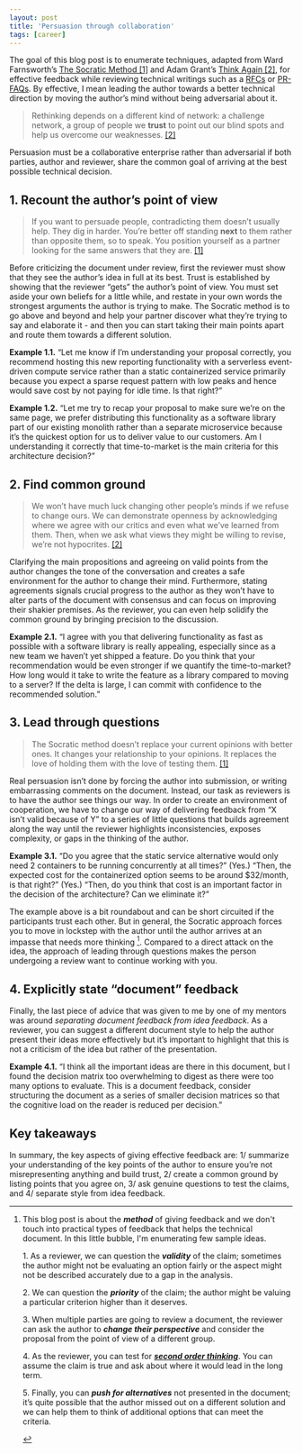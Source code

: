 ```yaml
---
layout: post
title: 'Persuasion through collaboration'
tags: [career]
---
```


The goal of this blog post is to enumerate techniques, adapted from Ward Farnsworth’s [The Socratic Method [1]](https://www.amazon.com/Socratic-Method-Practitioners-Handbook/dp/1567926851) and Adam Grant’s [Think Again [2]](https://www.amazon.com/Think-Again-Power-Knowing-What/dp/1984878107), for effective feedback while reviewing technical writings such as a [RFCs](https://www.ietf.org/standards/rfcs/) or [PR-FAQs](https://youtu.be/aFdpBqmDpzM?feature=shared&t=570). By effective, I mean leading the author towards a better technical direction by moving the author’s mind without being adversarial about it. 

> Rethinking depends on a different kind of network: a challenge network, a group of people we **trust** to point out our blind spots and help us overcome our weaknesses. [[2]](https://www.amazon.com/Think-Again-Power-Knowing-What/dp/1984878107)

Persuasion must be a collaborative enterprise rather than adversarial if both parties, author and reviewer, share the common goal of arriving at the best possible technical decision. 

## 1. Recount the author’s point of view
> If you want to persuade people, contradicting them doesn’t usually help. They dig in harder. You’re better off standing **next** to them rather than opposite them, so to speak. You position yourself as a partner looking for the same answers that they are. [[1]](https://www.amazon.com/Socratic-Method-Practitioners-Handbook/dp/1567926851)

Before criticizing the document under review, first the reviewer must show that they see the author’s idea in full at its best. Trust is established by showing that the reviewer “gets” the author’s point of view. You must set aside your own beliefs for a little while, and restate in your own words the strongest arguments the author is trying to make. The Socratic method is to go above and beyond and help your partner discover what they’re trying to say and elaborate it - and then you can start taking their main points apart and route them towards a different solution.

**Example 1.1.** “Let me know if I’m understanding your proposal correctly, you recommend hosting this new reporting functionality with a serverless event-driven compute service rather than a static containerized service primarily because you expect a sparse request pattern with low peaks and hence would save cost by not paying for idle time. Is that right?” 

**Example 1.2.** “Let me try to recap your proposal to make sure we’re on the same page, we prefer distributing this functionality as a software library part of our existing monolith rather than a separate microservice because it’s the quickest option for us to deliver value to our customers. Am I understanding it correctly that time-to-market is the main criteria for this architecture decision?”

## 2. Find common ground
> We won’t have much luck changing other people’s minds if we refuse to change ours. We can demonstrate openness by acknowledging where we agree with our critics and even what we’ve learned from them. Then, when we ask what views they might be willing to revise, we’re not hypocrites. [[2]](https://www.amazon.com/Think-Again-Power-Knowing-What/dp/1984878107)

Clarifying the main propositions and agreeing on valid points from the author changes the tone of the conversation and creates a safe environment for the author to change their mind. Furthermore, stating agreements signals crucial progress to the author as they won’t have to alter parts of the document with consensus and can focus on improving their shakier premises. As the reviewer, you can even help solidify the common ground by bringing precision to the discussion.

**Example 2.1.** “I agree with you that delivering functionality as fast as possible with a software library is really appealing, especially since as a new team we haven’t yet shipped a feature. Do you think that your recommendation would be even stronger if we quantify the time-to-market? How long would it take to write the feature as a library compared to moving to a server? If the delta is large, I can commit with confidence to the recommended solution.”

## 3. Lead through questions
> The Socratic method doesn’t replace your current opinions with better ones. It changes your relationship to your opinions. It replaces the love of holding them with the love of testing them. [[1]](https://www.amazon.com/Socratic-Method-Practitioners-Handbook/dp/1567926851)

Real persuasion isn’t done by forcing the author into submission, or writing embarrassing comments on the document. Instead, our task as reviewers is to have the author see things our way. In order to create an environment of cooperation, we have to change our way of delivering feedback from “X isn’t valid because of Y” to a series of little questions that builds agreement along the way until the reviewer highlights inconsistencies, exposes complexity, or gaps in the thinking of the author. 

**Example 3.1.** “Do you agree that the static service alternative would only need 2 containers to be running concurrently at all times?” (Yes.) “Then, the expected cost for the containerized option seems to be around $32/month, is that right?” (Yes.) “Then, do you think that cost is an important factor in the decision of the architecture? Can we eliminate it?”

The example above is a bit roundabout and can be short circuited if the participants trust each other. But in general, the Socratic approach forces you to move in lockstep with the author until the author arrives at an impasse that needs more thinking [^1]. Compared to a direct attack on the idea, the approach of leading through questions makes the person undergoing a review want to continue working with you.

## 4. Explicitly state “document” feedback
Finally, the last piece of advice that was given to me by one of my mentors was around _separating document feedback from idea feedback_. As a reviewer, you can suggest a different document style to help the author present their ideas more effectively but it’s important to highlight that this is not a criticism of the idea but rather of the presentation. 

**Example 4.1.** “I think all the important ideas are there in this document, but I found the decision matrix too overwhelming to digest as there were too many options to evaluate. This is a document feedback, consider structuring the document as a series of smaller decision matrices so that the cognitive load on the reader is reduced per decision.”

## Key takeaways
In summary, the key aspects of giving effective feedback are: 1/ summarize your understanding of the key points of the author to ensure you’re not misrepresenting anything and build trust, 2/ create a common ground by listing points that you agree on, 3/ ask genuine questions to test the claims, and 4/ separate style from idea feedback.

[^1]: <p>This blog post is about the <b><i>method</i></b> of giving feedback and we don't touch into practical types of feedback that helps the technical document. In this little bubble, I'm enumerating few sample ideas.</p> <p>1. As a reviewer, we can question the <b><i>validity</i></b> of the claim; sometimes the author might not be evaluating an option fairly or the aspect might not be described accurately due to a gap in the analysis.</p><p>2. We can question the <b><i>priority</i></b> of the claim; the author might be valuing a particular criterion higher than it deserves.</p><p>3. When multiple parties are going to review a document, the reviewer can ask the author to <b><i>change their perspective</i></b> and consider the proposal from the point of view of a different group.</p><p>4. As the reviewer, you can test for <a href="https://fs.blog/second-order-thinking/"><b><i>second order thinking</i></b></a>. You can assume the claim is true and ask about where it would lead in the long term.</p><p>5. Finally, you can <b><i>push for alternatives</i></b> not presented in the document; it’s quite possible that the author missed out on a different solution and we can help them to think of additional options that can meet the criteria.</p>